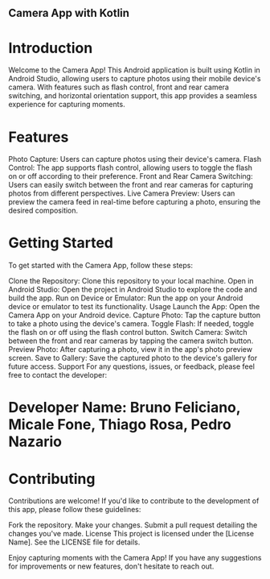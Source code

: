 ## Camera App with Kotlin 

 # Introduction
Welcome to the Camera App! This Android application is built using Kotlin in Android Studio, allowing users to capture photos using their mobile device's camera. With features such as flash control, front and rear camera switching, and horizontal orientation support, this app provides a seamless experience for capturing moments.

# Features
Photo Capture: Users can capture photos using their device's camera.
Flash Control: The app supports flash control, allowing users to toggle the flash on or off according to their preference.
Front and Rear Camera Switching: Users can easily switch between the front and rear cameras for capturing photos from different perspectives.
Live Camera Preview: Users can preview the camera feed in real-time before capturing a photo, ensuring the desired composition.

# Getting Started
To get started with the Camera App, follow these steps:

Clone the Repository: Clone this repository to your local machine.
Open in Android Studio: Open the project in Android Studio to explore the code and build the app.
Run on Device or Emulator: Run the app on your Android device or emulator to test its functionality.
Usage
Launch the App: Open the Camera App on your Android device.
Capture Photo: Tap the capture button to take a photo using the device's camera.
Toggle Flash: If needed, toggle the flash on or off using the flash control button.
Switch Camera: Switch between the front and rear cameras by tapping the camera switch button.
Preview Photo: After capturing a photo, view it in the app's photo preview screen.
Save to Gallery: Save the captured photo to the device's gallery for future access.
Support
For any questions, issues, or feedback, please feel free to contact the developer:

# Developer Name: Bruno Feliciano, Micale Fone, Thiago Rosa, Pedro Nazario

# Contributing
Contributions are welcome! If you'd like to contribute to the development of this app, please follow these guidelines:

Fork the repository.
Make your changes.
Submit a pull request detailing the changes you've made.
License
This project is licensed under the [License Name]. See the LICENSE file for details.

Enjoy capturing moments with the Camera App! If you have any suggestions for improvements or new features, don't hesitate to reach out.






